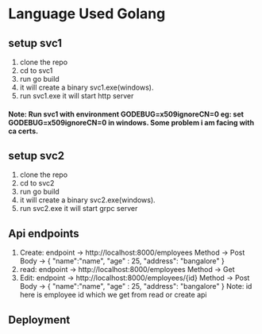 # Language Used Golang
## setup svc1
1. clone the repo
2. cd to svc1
3. run go build
4. it will create a binary svc1.exe(windows).
5. run svc1.exe it will start http server

#### Note: Run svc1 with environment GODEBUG=x509ignoreCN=0 eg: set GODEBUG=x509ignoreCN=0 in windows. Some problem i am facing with ca certs. 
## setup svc2 
1. clone the repo
2. cd to svc2
3. run go build
4. it will create a binary svc2.exe(windows).
5. run svc2.exe it will start grpc server

## Api endpoints
1. Create:
   endpoint -> http://localhost:8000/employees
	 Method -> Post
	 Body ->
	 {
    "name":"name",
    "age" : 25,
    "address": "bangalore"
		}
2. read:
   endpoint -> http://localhost:8000/employees
	 Method -> Get
3. Edit:
   endpoint -> http://localhost:8000/employees/{id}
	 Method -> Post
	 Body ->
	 {
    "name":"name",
    "age" : 25,
    "address": "bangalore"
		}
		Note: id here is employee id which we get from read or create api
		
## Deployment
